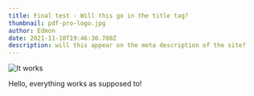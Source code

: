 ```yaml
---
title: Final test - Will this go in the title tag?
thumbnail: pdf-pro-logo.jpg
author: Edmon
date: 2021-11-10T19:46:30.780Z
description: will this appear on the meta description of the site?
---
```



![](https://i.pinimg.com/originals/9b/43/64/9b4364c8cc39806a3f188e7f7dcc4e52.jpg "It works")

Hello, everything works as supposed to!